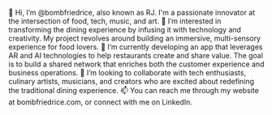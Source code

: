 👋 Hi, I’m @bombfriedrice, also known as RJ. I'm a passionate innovator at the intersection of food, tech, music, and art.
👀 I’m interested in transforming the dining experience by infusing it with technology and creativity. My project revolves around building an immersive, multi-sensory experience for food lovers.
🌱 I’m currently developing an app that leverages AR and AI technologies to help restaurants create and share value. The goal is to build a shared network that enriches both the customer experience and business operations.
💞️ I’m looking to collaborate with tech enthusiasts, culinary artists, musicians, and creators who are excited about redefining the traditional dining experience.
📫 You can reach me through my website at bombfriedrice.com, or connect with me on LinkedIn.
<!---
bombfriedrice/bombfriedrice is a ✨ special ✨ repository because its `README.md` (this file) appears on your GitHub profile.
You can click the Preview link to take a look at your changes.
--->

